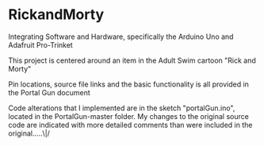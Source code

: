 # RickandMorty
Integrating Software and Hardware, specifically the Arduino Uno and Adafruit Pro-Trinket

This project is centered around an item in the Adult Swim cartoon "Rick and Morty"

Pin locations, source file links and the basic functionality is all provided in the Portal Gun document

Code alterations that I implemented are in the sketch "portalGun.ino", located in the PortalGun-master folder.  My changes to the original source code are indicated with more detailed comments than were included in the original.....\\|/
